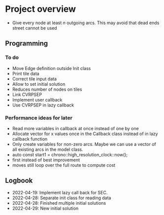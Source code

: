 #  Project overview

- Give every node at least _n_ outgoing arcs. This may avoid that dead ends street cannot be used

## Programming

### To do
- Move Edge definition outside Init class
- Print tile data
- Correct tile input data
- Allow to set initial solution
- Reduces number of nodes on tiles
- Link CVRPSEP
- Implement user callback
- Use CVRPSEP in lazy callback

### Performance ideas for later
- Read more variables in callback at once instead of one by one
- Allocate vector for x values once in the Callback class instead of in lazy callback function
- Only create variables for non-zero arcs. Maybe we can use a vector of all existing arcs in the model class.
- auto const start1 = chrono::high_resolution_clock::now();
- first instead of best improvement
- moves still loop over the full route to compute cost

## Logbook
- 2022-04-19: Implement lazy call back for SEC.
- 2022-04-28: Separate init class for reading data
- 2022-04-28: Finished multiple initial solutions
- 2022-04-29: New initial solution

